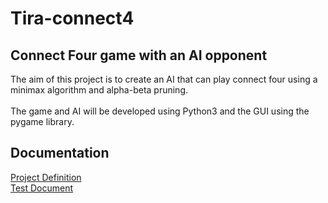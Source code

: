# Tira-connect4

## Connect Four game with an AI opponent

The aim of this project is to create an AI that can play connect four using a minimax algorithm and alpha-beta pruning.
<br/>
<br/>
The game and AI will be developed using Python3 and the GUI using the pygame library.

## Documentation

[Project Definition](https://github.com/Jusq17/Tira-connect4/blob/main/Documentation/project-definition.md)
<br/>
[Test Document](https://github.com/Jusq17/Tira-connect4/blob/main/Documentation/test-document.md)
